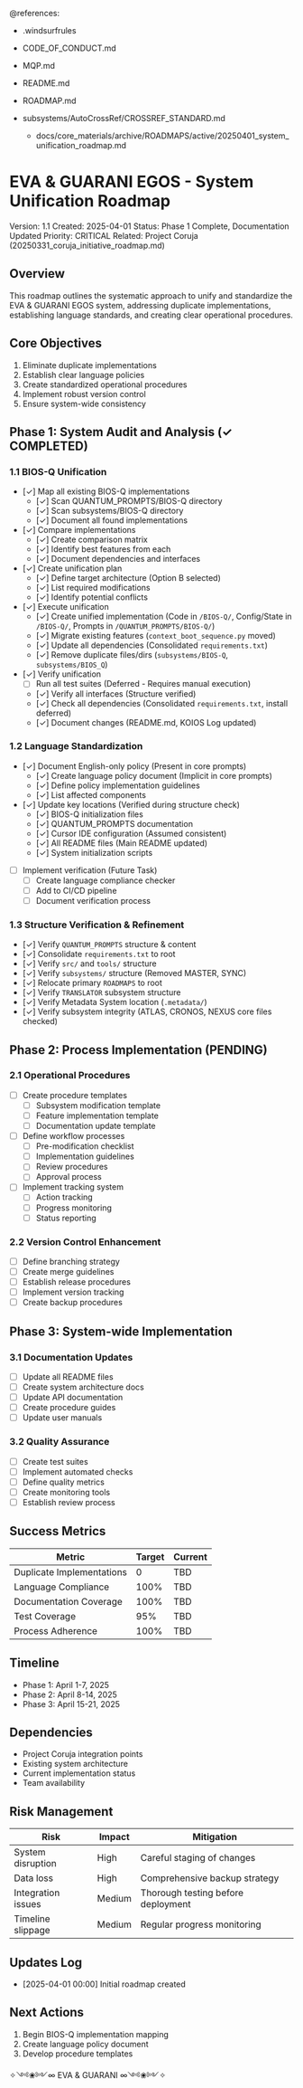 @references:
<!-- @references: -->
- .windsurfrules
- CODE_OF_CONDUCT.md
- MQP.md
- README.md
- ROADMAP.md
- subsystems/AutoCrossRef/CROSSREF_STANDARD.md

  - docs/core_materials/archive/ROADMAPS/active/20250401_system_unification_roadmap.md

# EVA & GUARANI EGOS - System Unification Roadmap

Version: 1.1
Created: 2025-04-01
Status: Phase 1 Complete, Documentation Updated
Priority: CRITICAL
Related: Project Coruja (20250331_coruja_initiative_roadmap.md)

## Overview

This roadmap outlines the systematic approach to unify and standardize the EVA & GUARANI EGOS system, addressing duplicate implementations, establishing language standards, and creating clear operational procedures.

## Core Objectives

1. Eliminate duplicate implementations
2. Establish clear language policies
3. Create standardized operational procedures
4. Implement robust version control
5. Ensure system-wide consistency

## Phase 1: System Audit and Analysis (✓ COMPLETED)

### 1.1 BIOS-Q Unification

- [✓] Map all existing BIOS-Q implementations
  - [✓] Scan QUANTUM_PROMPTS/BIOS-Q directory
  - [✓] Scan subsystems/BIOS-Q directory
  - [✓] Document all found implementations
- [✓] Compare implementations
  - [✓] Create comparison matrix
  - [✓] Identify best features from each
  - [✓] Document dependencies and interfaces
- [✓] Create unification plan
  - [✓] Define target architecture (Option B selected)
  - [✓] List required modifications
  - [✓] Identify potential conflicts
- [✓] Execute unification
  - [✓] Create unified implementation (Code in `/BIOS-Q/`, Config/State in `/BIOS-Q/`, Prompts in `/QUANTUM_PROMPTS/BIOS-Q/`)
  - [✓] Migrate existing features (`context_boot_sequence.py` moved)
  - [✓] Update all dependencies (Consolidated `requirements.txt`)
  - [✓] Remove duplicate files/dirs (`subsystems/BIOS-Q`, `subsystems/BIOS_Q`)
- [✓] Verify unification
  - [ ] Run all test suites (Deferred - Requires manual execution)
  - [✓] Verify all interfaces (Structure verified)
  - [✓] Check all dependencies (Consolidated `requirements.txt`, install deferred)
  - [✓] Document changes (README.md, KOIOS Log updated)

### 1.2 Language Standardization

- [✓] Document English-only policy (Present in core prompts)
  - [✓] Create language policy document (Implicit in core prompts)
  - [✓] Define policy implementation guidelines
  - [✓] List affected components
- [✓] Update key locations (Verified during structure check)
  - [✓] BIOS-Q initialization files
  - [✓] QUANTUM_PROMPTS documentation
  - [✓] Cursor IDE configuration (Assumed consistent)
  - [✓] All README files (Main README updated)
  - [✓] System initialization scripts
- [ ] Implement verification (Future Task)
  - [ ] Create language compliance checker
  - [ ] Add to CI/CD pipeline
  - [ ] Document verification process

### 1.3 Structure Verification & Refinement

- [✓] Verify `QUANTUM_PROMPTS` structure & content
- [✓] Consolidate `requirements.txt` to root
- [✓] Verify `src/` and `tools/` structure
- [✓] Verify `subsystems/` structure (Removed MASTER, SYNC)
- [✓] Relocate primary `ROADMAPS` to root
- [✓] Verify `TRANSLATOR` subsystem structure
- [✓] Verify Metadata System location (`.metadata/`)
- [✓] Verify subsystem integrity (ATLAS, CRONOS, NEXUS core files checked)

## Phase 2: Process Implementation (PENDING)

### 2.1 Operational Procedures

- [ ] Create procedure templates
  - [ ] Subsystem modification template
  - [ ] Feature implementation template
  - [ ] Documentation update template
- [ ] Define workflow processes
  - [ ] Pre-modification checklist
  - [ ] Implementation guidelines
  - [ ] Review procedures
  - [ ] Approval process
- [ ] Implement tracking system
  - [ ] Action tracking
  - [ ] Progress monitoring
  - [ ] Status reporting

### 2.2 Version Control Enhancement

- [ ] Define branching strategy
- [ ] Create merge guidelines
- [ ] Establish release procedures
- [ ] Implement version tracking
- [ ] Create backup procedures

## Phase 3: System-wide Implementation

### 3.1 Documentation Updates

- [ ] Update all README files
- [ ] Create system architecture docs
- [ ] Update API documentation
- [ ] Create procedure guides
- [ ] Update user manuals

### 3.2 Quality Assurance

- [ ] Create test suites
- [ ] Implement automated checks
- [ ] Define quality metrics
- [ ] Create monitoring tools
- [ ] Establish review process

## Success Metrics

| Metric | Target | Current |
|--------|---------|---------|
| Duplicate Implementations | 0 | TBD |
| Language Compliance | 100% | TBD |
| Documentation Coverage | 100% | TBD |
| Test Coverage | 95% | TBD |
| Process Adherence | 100% | TBD |

## Timeline

- Phase 1: April 1-7, 2025
- Phase 2: April 8-14, 2025
- Phase 3: April 15-21, 2025

## Dependencies

- Project Coruja integration points
- Existing system architecture
- Current implementation status
- Team availability

## Risk Management

| Risk | Impact | Mitigation |
|------|--------|------------|
| System disruption | High | Careful staging of changes |
| Data loss | High | Comprehensive backup strategy |
| Integration issues | Medium | Thorough testing before deployment |
| Timeline slippage | Medium | Regular progress monitoring |

## Updates Log

- [2025-04-01 00:00] Initial roadmap created

## Next Actions

1. Begin BIOS-Q implementation mapping
2. Create language policy document
3. Develop procedure templates

✧༺❀༻∞ EVA & GUARANI ∞༺❀༻✧
